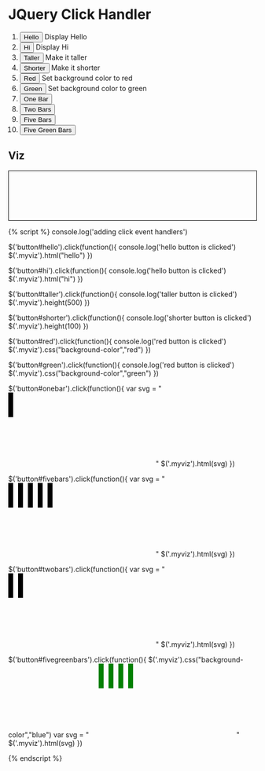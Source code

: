 # JQuery Click Handler

<ol>
<li><button id="hello">Hello</button> Display Hello </li>
<li><button id="hi">Hi</button> Display Hi </li>
<li><button id="taller">Taller</button> Make it taller</li>
<li><button id="shorter">Shorter</button> Make it shorter</li>
<li><button id="red">Red</button> Set background color to red</li>
<li><button id="green">Green</button> Set background color to green</li>
<li><button id="onebar">One Bar</button></li>
<li><button id="twobars">Two Bars</button></li>
<li><button id="fivebars">Five Bars</button></li>
<li><button id="fivegreenbars">Five Green Bars</button></li>
</ol>

## Viz

<div class="myviz" style="width:100%; height:100px; border: 1px black solid;">
</div>


{% script %}
console.log('adding click event handlers')

$('button#hello').click(function(){
    console.log('hello button is clicked')
    $('.myviz').html("hello")
})

$('button#hi').click(function(){
    console.log('hello button is clicked')
    $('.myviz').html("hi")
})

$('button#taller').click(function(){
    console.log('taller button is clicked')
    $('.myviz').height(500)
})

$('button#shorter').click(function(){
    console.log('shorter button is clicked')
    $('.myviz').height(100)
})

$('button#red').click(function(){
    console.log('red button is clicked')
    $('.myviz').css("background-color","red")
})

$('button#green').click(function(){
    console.log('red button is clicked')
    $('.myviz').css("background-color","green")
})


$('button#onebar').click(function(){
    var svg = "<svg><rect height='50' width='10'></rect></svg>"
    $('.myviz').html(svg)
})

$('button#fivebars').click(function(){
    var svg = "<svg><rect height='50' width='10'/><rect height='50' width='10' x='20'/><rect height='50' width='10' x='40'/><rect height='50' width='10' x='60'/><rect height='50' width='10' x='80'/></svg>"
    $('.myviz').html(svg)
})

$('button#twobars').click(function(){
    var svg = "<svg><rect height='50' width='10'/><rect height='50' width='10' x='20'/></svg>"
    $('.myviz').html(svg)
})

$('button#fivegreenbars').click(function(){
   $('.myviz').css("background-color","blue")
    var svg = "<svg><rect height='50' width='10'fill = 'green'/><rect height='50' width='10' x='20' fill = 'green'/><rect height='50' width='10' x='40' fill = 'green'/><rect height='50' width='10' x='60' fill = 'green'/><rect height='50' width='10' x='80' fill = 'green'/></svg>"
    $('.myviz').html(svg)
})


{% endscript %}

